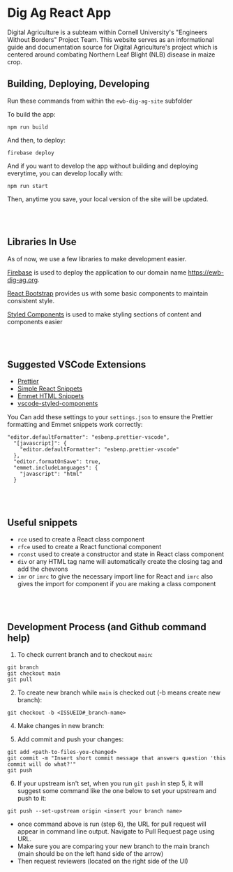 # Dig Ag React App

Digital Agriculture is a subteam within Cornell University's "Engineers Without Borders" Project Team. This website serves as an informational guide and documentation source for Digital Agriculture's project which is centered around combating Northern Leaf Blight (NLB) disease in maize crop. 

## Building, Deploying, Developing

Run these commands from within the `ewb-dig-ag-site` subfolder

To build the app:

```
npm run build
```

And then, to deploy:

```
firebase deploy
```

And if you want to develop the app without building and deploying everytime, you can develop locally with:

```
npm run start
```

Then, anytime you save, your local version of the site will be updated.

<br />
<br />

## Libraries In Use

As of now, we use a few libraries to make development easier.

[Firebase](https://firebase.google.com/docs/hosting) is used to deploy the application to our domain name https://ewb-dig-ag.org.

[React Bootstrap](https://react-bootstrap.github.io/getting-started/introduction/) provides us with some basic components to maintain consistent style.

[Styled Components](https://github.com/styled-components/styled-components) is used to make styling sections of content and components easier

<br />
<br />

## Suggested VSCode Extensions

- [Prettier](https://marketplace.visualstudio.com/items?itemName=esbenp.prettier-vscode)
- [Simple React Snippets](https://marketplace.visualstudio.com/items?itemName=burkeholland.simple-react-snippets)
- [Emmet HTML Snippets](https://marketplace.visualstudio.com/items?itemName=abusaidm.html-snippets)
- [vscode-styled-components](https://marketplace.visualstudio.com/items?itemName=styled-components.vscode-styled-components)

You Can add these settings to your `settings.json` to ensure the Prettier formatting and Emmet snippets work correctly:

```
"editor.defaultFormatter": "esbenp.prettier-vscode",
  "[javascript]": {
    "editor.defaultFormatter": "esbenp.prettier-vscode"
  },
  "editor.formatOnSave": true,
  "emmet.includeLanguages": {
    "javascript": "html"
  }
```

<br />
<br />

## Useful snippets

- `rce` used to create a React class component
- `rfce` used to create a React functional component
- `rconst` used to create a constructor and state in React class component
- `div` or any HTML tag name will automatically create the closing tag and add the chevrons
- `imr` or `imrc` to give the necessary import line for React and `imrc` also gives the import for component if you are making a class component

<br />
<br />

## Development Process (and Github command help)

1. To check current branch and to checkout `main`:

```
git branch 
git checkout main
git pull
```


2. To create new branch while `main` is checked out (-b means create new branch):

```
git checkout -b <ISSUEID#_branch-name>
```



4. Make changes in new branch:

5. Add commit and push your changes:

```
git add <path-to-files-you-changed>
git commit -m "Insert short commit message that answers question 'this commit will do what?'"
git push
```

6. If your upstream isn't set, when you run `git push` in step 5, it will suggest some command like the one below to set your upstream and push to it:

```
git push --set-upstream origin <insert your branch name>
```

- once command above is run (step 6), the URL for pull request
  will appear in command line output. Navigate to Pull Request page using URL.
- Make sure you are comparing your new branch to the main branch (main should
  be on the left hand side of the arrow)
- Then request reviewers (located on the right side of the UI)
